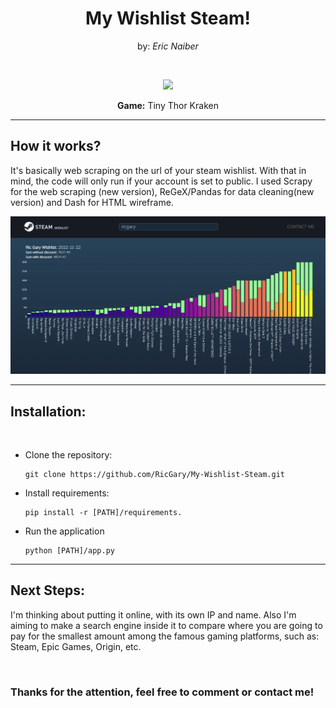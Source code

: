 <h1 align="center">My Wishlist Steam!</h1>
<p align="center" >by: <em>Eric Naiber</em></p>

<br>

<p align="center" >
    <img src="assets/images/TinyThorKraken.gif">
</p>

<p align="center" ><b>Game:</b> Tiny Thor Kraken</p>

<hr>

<h2>
    <b>How it works?</b>
</h2>

It's basically web scraping on the url of your steam wishlist. With that in mind, the code will only run if your account is set to public. I used Scrapy for the web scraping (new version), ReGeX/Pandas for data cleaning(new version) and Dash for HTML wireframe.

<p align="center" >
    <img src="assets/images/Sample.png">
</p>

<hr>

<h2>
    <b>Installation:</b>
</h2>

<br>

* Clone the repository:

    ```
    git clone https://github.com/RicGary/My-Wishlist-Steam.git
    ```

* Install requirements:

    ```
    pip install -r [PATH]/requirements.
    ```

* Run the application

    ```
    python [PATH]/app.py
    ```

<hr>

<h2>
    <b>Next Steps:</b>
</h2>

I'm thinking about putting it online, with its own IP and name. Also I'm aiming to make a search engine inside it to compare where you are going to pay for the smallest amount among the famous gaming platforms, such as: Steam, Epic Games, Origin, etc.

<br>

<h3>
    Thanks for the attention, feel free to comment or contact me!
</h3>
